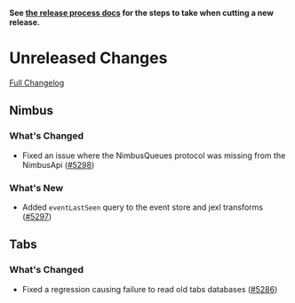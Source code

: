 **See [the release process docs](docs/howtos/cut-a-new-release.md) for the steps to take when cutting a new release.**

# Unreleased Changes

[Full Changelog](https://github.com/mozilla/application-services/compare/v96.1.3...main)

<!-- WARNING: New entries should be added below this comment to ensure the `./automation/prepare-release.py` script works as expected.

Use the template below to make assigning a version number during the release cutting process easier.

## [Component Name]

### ⚠️ Breaking Changes ⚠️
  - Description of the change with a link to the pull request ([#0000](https://github.com/mozilla/application-services/pull/0000))
### What's Changed
  - Description of the change with a link to the pull request ([#0000](https://github.com/mozilla/application-services/pull/0000))
### What's New
  - Description of the change with a link to the pull request ([#0000](https://github.com/mozilla/application-services/pull/0000))

-->

## Nimbus

### What's Changed
  - Fixed an issue where the NimbusQueues protocol was missing from the NimbusApi ([#5298](https://github.com/mozilla/application-services/pull/5298))
### What's New
  - Added `eventLastSeen` query to the event store and jexl transforms ([#5297](https://github.com/mozilla/application-services/pull/5297))

## Tabs

### What's Changed
  - Fixed a regression causing failure to read old tabs databases ([#5286](https://github.com/mozilla/application-services/pull/5286))
